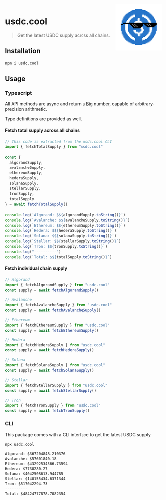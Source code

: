 <img src="./usdc-dealwithit.png" align="right" />

# usdc.cool

> Get the latest USDC supply across all chains.

## Installation

```sh
npm i usdc.cool
```

## Usage

### Typescript

All API methods are async and return a [Big](https://mikemcl.github.io/big.js/) number, capable of arbitrary-precision arithmetic.

Type definitions are provided as well.

#### Fetch total supply across all chains

```typescript
// This code is extracted from the usdc.cool CLI
import { fetchTotalSupply } from "usdc.cool"

const {
  algorandSupply,
  avalancheSupply,
  ethereumSupply,
  hederaSupply,
  solanaSupply,
  stellarSupply,
  tronSupply,
  totalSupply
} = await fetchTotalSupply()

console.log(`Algorand: $${algorandSupply.toString()}`)
console.log(`Avalanche: $${avalancheSupply.toString()}`)
console.log(`Ethereum: $${ethereumSupply.toString()}`)
console.log(`Hedera: $${hederaSupply.toString()}`)
console.log(`Solana: $${solanaSupply.toString()}`)
console.log(`Stellar: $${stellarSupply.toString()}`)
console.log(`Tron: $${tronSupply.toString()}`)
console.log("----------")
console.log(`Total: $${totalSupply.toString()}`)
```

#### Fetch individual chain supply

```typescript
// Algorand
import { fetchAlgorandSupply } from "usdc.cool"
const supply = await fetchAlgorandSupply()
```

```typescript
// Avalanche
import { fetchAvalancheSupply } from "usdc.cool"
const supply = await fetchAvalancheSupply()
```

```typescript
// Ethereum
import { fetchEthereumSupply } from "usdc.cool"
const supply = await fetchEthereumSupply()
```

```typescript
// Hedera
import { fetchHederaSupply } from "usdc.cool"
const supply = await fetchHederaSupply()
```

```typescript
// Solana
import { fetchSolanaSupply } from "usdc.cool"
const supply = await fetchSolanaSupply()
```

```typescript
// Stellar
import { fetchStellarSupply } from "usdc.cool"
const supply = await fetchStellarSupply()
```

```typescript
// Tron
import { fetchTronSupply } from "usdc.cool"
const supply = await fetchTronSupply()
```

### CLI

This package comes with a CLI interface to get the latest USDC supply

```sh
npx usdc.cool
```

```text
Algorand: $367204848.210376
Avalanche: $57601840.18
Ethereum: $43292534566.73594
Hedera: $7730280.27
Solana: $4042508613.944785
Stellar: $140155434.6371344
Tron: $517042294.73
----------
Total: $48424777878.7082354
```
